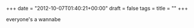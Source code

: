 +++
date = "2012-10-07T01:40:21+00:00"
draft = false
tags = 
title = ""
+++
<p>everyone's a wannabe</p> 